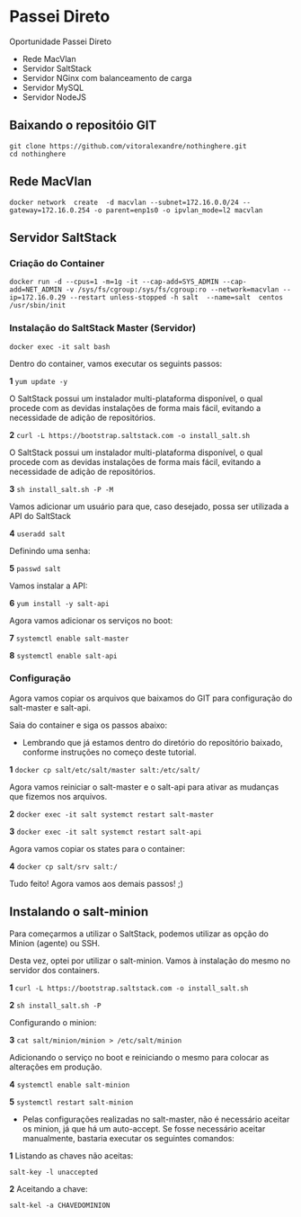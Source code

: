 # Passei Direto 

Oportunidade Passei Direto 
- Rede MacVlan
- Servidor SaltStack
- Servidor NGinx com balanceamento de carga
- Servidor MySQL 
- Servidor NodeJS

## Baixando o repositóio GIT
```
git clone https://github.com/vitoralexandre/nothinghere.git
cd nothinghere
```

## Rede MacVlan 
``` 
docker network  create  -d macvlan --subnet=172.16.0.0/24 --gateway=172.16.0.254 -o parent=enp1s0 -o ipvlan_mode=l2 macvlan
```

## Servidor SaltStack 
### Criação do Container
```
docker run -d --cpus=1 -m=1g -it --cap-add=SYS_ADMIN --cap-add=NET_ADMIN -v /sys/fs/cgroup:/sys/fs/cgroup:ro --network=macvlan --ip=172.16.0.29 --restart unless-stopped -h salt  --name=salt  centos /usr/sbin/init
```
### Instalação do SaltStack Master (Servidor) 
```
docker exec -it salt bash 
```

Dentro do container, vamos executar os seguints passos: 

**1** ``` yum update -y ``` 

O SaltStack possui um instalador multi-plataforma disponível, o qual procede com as devidas instalações de forma mais fácil, evitando a necessidade de adição de repositórios. 

**2** ``` curl -L https://bootstrap.saltstack.com -o install_salt.sh ``` 

O SaltStack possui um instalador multi-plataforma disponível, o qual procede com as devidas instalações de forma mais fácil, evitando a necessidade de adição de repositórios. 

**3** ``` sh install_salt.sh -P -M ```

Vamos adicionar um usuário para que, caso desejado, possa ser utilizada a API do SaltStack

**4** ``` useradd salt ```

Definindo uma senha: 

**5** ``` passwd salt ```

Vamos instalar a API: 

**6** ``` yum install -y salt-api ```

Agora vamos adicionar os serviços no boot: 

**7** ``` systemctl enable salt-master  ```

**8** ``` systemctl enable salt-api ``` 

### Configuração
Agora vamos copiar os arquivos que baixamos do GIT para configuração do salt-master e salt-api.

Saia do container e siga os passos abaixo: 

* Lembrando que já estamos dentro do diretório do repositório baixado, conforme instruções no começo deste tutorial. 

**1** ``` docker cp salt/etc/salt/master salt:/etc/salt/ ``` 

Agora vamos reiniciar o salt-master e o salt-api para ativar as mudanças que fizemos nos arquivos. 

**2** ``` docker exec -it salt systemct restart salt-master ```

**3** ``` docker exec -it salt systemct restart salt-api ```

Agora vamos copiar os states para o container: 

**4** ``` docker cp salt/srv salt:/ ```

Tudo feito! 
Agora vamos aos demais passos! ;) 

## Instalando o salt-minion 

Para começarmos a utilizar o SaltStack, podemos utilizar as opção do Minion (agente) ou SSH. 

Desta vez, optei por utilizar o salt-minion. Vamos à instalação do mesmo no servidor dos containers. 

**1** ``` curl -L https://bootstrap.saltstack.com -o install_salt.sh ```

**2** ``` sh install_salt.sh -P ```

Configurando o minion:

**3** ```cat salt/minion/minion > /etc/salt/minion``` 

Adicionando o serviço no boot e reiniciando o mesmo para colocar as alterações em produção. 

**4** ```systemctl enable salt-minion```

**5** ```systemctl restart salt-minion```

- Pelas configurações realizadas no salt-master, não é necessário aceitar os minion, já que há um auto-accept. Se fosse necessário aceitar manualmente, bastaria executar os seguintes comandos: 

**1** Listando as chaves não aceitas:

```salt-key -l unaccepted```

**2** Aceitando a chave:

```salt-kel -a CHAVEDOMINION``` 
